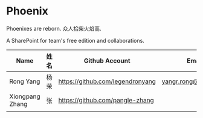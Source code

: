 # Phoenix
Phoenixes are reborn. 众人拾柴火焰高.  

A SharePoint for team's free edition and collaborations. 

| Name       | 姓名   |  Github Account            |  Email |
|------------|--------|----------------------------|--------|
| Rong Yang  | 杨荣 | https://github.com/legendronyang | yangr.rong@gmail.com |
| Xiongpang Zhang | 张  | https://github.com/pangle-zhang  | |
|  |   |              |      |
